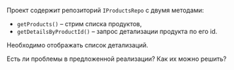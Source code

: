 Проект содержит репозиторий `IProductsRepo` с двумя методами:

- `getProducts()` – стрим списка продуктов,
- `getDetailsByProductId()` – запрос детализации продукта по его id.

Необходимо отображать список детализаций.

Есть ли проблемы в предложенной реализации? Как их можно решить?